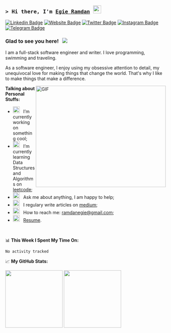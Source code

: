 ### <samp>&gt; Hi there, I'm <a href="https://ramdanegie.netlify.app" target="_blank">Egie Ramdan</a> <img src="https://media.giphy.com/media/hvRJCLFzcasrR4ia7z/giphy.gif" width="25"> </samp>

[![Linkedin Badge](https://img.shields.io/badge/-LinkedIn-0e76a8?style=flat-square&logo=Linkedin&logoColor=white)](https://linkedin.com/in/egieramdan)
[![Website Badge](https://img.shields.io/badge/Website-3b5998?style=flat-square&logo=google-chrome&logoColor=white)](https://)
[![Twitter Badge](https://img.shields.io/badge/-Twitter-00acee?style=flat-square&logo=Twitter&logoColor=white)](https://twitter.com/egieramdan)
[![Instagram Badge](https://img.shields.io/badge/-Instagram-e4405f?style=flat-square&logo=Instagram&logoColor=white)](https://instagram.com/)
[![Telegram Badge](https://img.shields.io/badge/-Telegram-0088cc?style=flat-square&logo=Telegram&logoColor=white)](https://t.me/egieramdan)

### Glad to see you here! &nbsp; ![](https://visitor-badge.glitch.me/badge?page_id=ramdanegie.ramdanegie)

I am a full-stack software engineer and writer. I love programming, swimming and traveling.

As a software engineer, I enjoy using my obsessive attention to detail, my unequivocal love for making things that change the world. That's why I like to make things that make a difference.

<img align="right" alt="GIF" src="https://github.com/Gapur/Gapur/blob/main/assets/coding.gif?raw=true" width="408" height="318" />
  

**Talking about Personal Stuffs:**

- <img src="https://github.com/Gapur/Gapur/blob/main/assets/developer.gif?raw=true" width="21" />&nbsp;&nbsp; I’m currently working on something cool;
- <img src="https://github.com/Gapur/Gapur/blob/main/assets/lightning.gif?raw=true" width="21" />&nbsp;&nbsp; I’m currently learning Data Structures and Algorithms on [leetcode](https://leetcode.com/GKassym);
- <img src="https://github.com/Gapur/Gapur/blob/main/assets/message.gif?raw=true" width="21" />&nbsp;&nbsp; Ask me about anything, I am happy to help;
- <img src="https://github.com/Gapur/Gapur/blob/main/assets/laptop.gif?raw=true" width="21" />&nbsp;&nbsp; I regulary write articles on [medium](https://gapur-kassym.medium.com);
- <img src="https://github.com/Gapur/Gapur/blob/main/assets/letterbox.gif?raw=true" width="21" />&nbsp;&nbsp; How to reach me: ramdanegie@gmail.com;
- <img src="https://github.com/Gapur/Gapur/blob/main/assets/doc.gif?raw=true" width="21" />&nbsp;&nbsp; [Resume](https://ramdanegie/Resume.pdf).

</br>

📊 **This Week I Spent My Time On:**
<!--START_SECTION:waka-->

```text
No activity tracked
```

<!--END_SECTION:waka-->


📈 **My GitHub Stats:**

<p>
  <img height="180em" src="https://github-readme-stats.vercel.app/api?username=ramdanegie&show_icons=true&hide_border=true&&count_private=true&include_all_commits=true" />
  <img height="180em" src="https://github-readme-stats.vercel.app/api/top-langs/?username=ramdanegie&exclude_repo=KNN-Image-Classification&show_icons=true&hide_border=true&layout=compact&langs_count=8"/>
</p>

